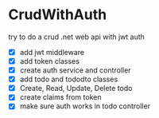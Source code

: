# CrudWithAuth
try to do a crud .net web api with jwt auth

- [x] add jwt middleware
- [x] add token classes
- [x] create auth service and controller
- [x] add todo and tododto classes
- [x] Create, Read, Update, Delete todo
- [x] create claims from token
- [x] make sure auth works in todo controller    
